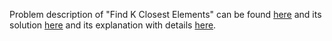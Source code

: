 Problem description of "Find K Closest Elements" can be found [here](https://leetcode.com/problems/find-k-closest-elements/?envType=study-plan&id=level-3) and its solution [here](https://github.com/aurimas13/Solutions-To-Problems/blob/main/LeetCode/Python%20Solutions/Find%20K%20Closest%20Elements/find.py) and its explanation with details [here](https://leetcode.com/problems/find-k-closest-elements/solutions/3525333/python-well-explained/).